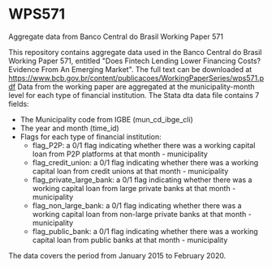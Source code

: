 # WPS571
Aggregate data from Banco Central do Brasil Working Paper 571

This repository contains aggregate data used in the Banco Central do Brasil Working Paper 571, entitled "Does Fintech Lending Lower Financing Costs? Evidence From An Emerging Market".
The full text can be downloaded at https://www.bcb.gov.br/content/publicacoes/WorkingPaperSeries/wps571.pdf
Data from the working paper are aggregated at the municipality-month level for each type of financial institution.
The Stata dta data file contains 7 fields:
- The Municipality code from IGBE (mun_cd_ibge_cli)
- The year and month (time_id)
- Flags for each type of financial institution:
    - flag_P2P: a 0/1 flag indicating whether there was a working capital loan from P2P platforms at that month - municipality
    - flag_credit_union: a 0/1 flag indicating whether there was a working capital loan from credit unions at that month - municipality
    - flag_private_large_bank: a 0/1 flag indicating whether there was a working capital loan from large private banks at that month - municipality
    - flag_non_large_bank: a 0/1 flag indicating whether there was a working capital loan from non-large private banks at that month - municipality
    - flag_public_bank: a 0/1 flag indicating whether there was a working capital loan from public banks at that month - municipality

The data covers the period from January 2015 to February 2020.
